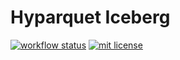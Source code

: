 # Hyparquet Iceberg

[![workflow status](https://github.com/hyparam/hyparquet-iceberg/actions/workflows/ci.yml/badge.svg)](https://github.com/hyparam/hyparquet-iceberg/actions)
[![mit license](https://img.shields.io/badge/License-MIT-orange.svg)](https://opensource.org/licenses/MIT)
